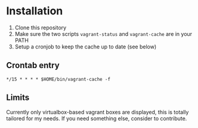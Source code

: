 # Installation

1. Clone this repository
2. Make sure the two scripts `vagrant-status` and `vagrant-cache` are in your PATH
3. Setup a cronjob to keep the cache up to date (see below)

## Crontab entry

```
*/15 * * * * $HOME/bin/vagrant-cache -f
```

## Limits

Currently only virtualbox-based vagrant boxes are displayed, this is totally tailored for my needs.
If you need something else, consider to contribute.

